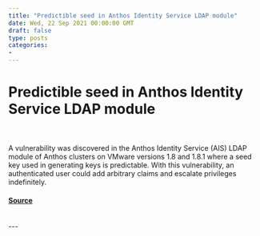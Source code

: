 ```yaml
---
title: "Predictible seed in Anthos Identity Service LDAP module"
date: Wed, 22 Sep 2021 00:00:00 GMT
draft: false
type: posts
categories: 
- 
---
```

# Predictible seed in Anthos Identity Service LDAP module

<br/>

<br/>
A vulnerability was discovered in the Anthos Identity Service (AIS) LDAP module of Anthos clusters on VMware versions 1.8 and 1.8.1 where a seed key used in generating keys is predictable. With this vulnerability, an authenticated user could add arbitrary claims and escalate privileges indefinitely.

#### [Source](https://www.cloudvulndb.org/gcp-2021-022)

<br/>
---
